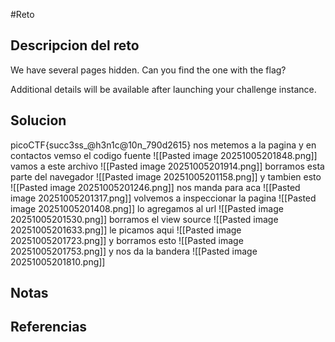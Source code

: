 #Reto 
## Descripcion del reto

We have several pages hidden. Can you find the one with the flag?

Additional details will be available after launching your challenge instance.
## Solucion
picoCTF{succ3ss_@h3n1c@10n_790d2615}
nos metemos a la pagina y en contactos vemso el codigo fuente
![[Pasted image 20251005201848.png]]
vamos a este archivo
![[Pasted image 20251005201914.png]]
borramos esta parte del navegador
![[Pasted image 20251005201158.png]]
y tambien esto
![[Pasted image 20251005201246.png]]
nos manda para aca
![[Pasted image 20251005201317.png]]
volvemos a inspeccionar la pagina
![[Pasted image 20251005201408.png]]
lo agregamos al url
![[Pasted image 20251005201530.png]]
borramos el view source
![[Pasted image 20251005201633.png]]
le picamos aqui
![[Pasted image 20251005201723.png]]
y borramos esto
![[Pasted image 20251005201753.png]]
y nos da la bandera
![[Pasted image 20251005201810.png]]

## Notas

## Referencias